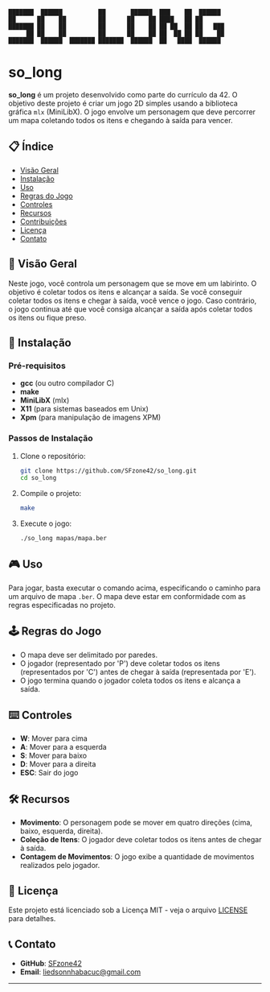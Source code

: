 
    ███████  ██████          ██       ██████  ███    ██  ██████  
    ██      ██    ██         ██      ██    ██ ████   ██ ██       
    ███████ ██    ██         ██      ██    ██ ██ ██  ██ ██   ███ 
         ██ ██    ██         ██      ██    ██ ██  ██ ██ ██    ██ 
    ███████  ██████  ███████ ███████  ██████  ██   ████  ██████  
                                                            

# so_long

**so_long** é um projeto desenvolvido como parte do currículo da 42. O objetivo deste projeto é criar um jogo 2D simples usando a biblioteca gráfica `mlx` (MiniLibX). O jogo envolve um personagem que deve percorrer um mapa coletando todos os itens e chegando à saída para vencer.

## 📋 Índice

- [Visão Geral](#visão-geral)
- [Instalação](#instalação)
- [Uso](#uso)
- [Regras do Jogo](#regras-do-jogo)
- [Controles](#controles)
- [Recursos](#recursos)
- [Contribuições](#contribuições)
- [Licença](#licença)
- [Contato](#contato)

## 🌟 Visão Geral

Neste jogo, você controla um personagem que se move em um labirinto. O objetivo é coletar todos os itens e alcançar a saída. Se você conseguir coletar todos os itens e chegar à saída, você vence o jogo. Caso contrário, o jogo continua até que você consiga alcançar a saída após coletar todos os itens ou fique preso.

## 🚀 Instalação

### Pré-requisitos

- **gcc** (ou outro compilador C)
- **make**
- **MiniLibX** (mlx)
- **X11** (para sistemas baseados em Unix)
- **Xpm** (para manipulação de imagens XPM)

### Passos de Instalação

1. Clone o repositório:
    ```bash
    git clone https://github.com/SFzone42/so_long.git
    cd so_long
    ```

2. Compile o projeto:
    ```bash
    make
    ```

3. Execute o jogo:
    ```bash
    ./so_long mapas/mapa.ber
    ```

## 🎮 Uso

Para jogar, basta executar o comando acima, especificando o caminho para um arquivo de mapa `.ber`. O mapa deve estar em conformidade com as regras especificadas no projeto.

## 🕹️ Regras do Jogo

- O mapa deve ser delimitado por paredes.
- O jogador (representado por 'P') deve coletar todos os itens (representados por 'C') antes de chegar à saída (representada por 'E').
- O jogo termina quando o jogador coleta todos os itens e alcança a saída.

## ⌨️ Controles

- **W**: Mover para cima
- **A**: Mover para a esquerda
- **S**: Mover para baixo
- **D**: Mover para a direita
- **ESC**: Sair do jogo

## 🛠️ Recursos

- **Movimento**: O personagem pode se mover em quatro direções (cima, baixo, esquerda, direita).
- **Coleção de Itens**: O jogador deve coletar todos os itens antes de chegar à saída.
- **Contagem de Movimentos**: O jogo exibe a quantidade de movimentos realizados pelo jogador.

## 📄 Licença

Este projeto está licenciado sob a Licença MIT - veja o arquivo [LICENSE](LICENSE) para detalhes.

## 📞 Contato

- **GitHub**: [SFzone42](https://github.com/Sfzone42)
- **Email**: liedsonnhabacuc@gmail.com

---
